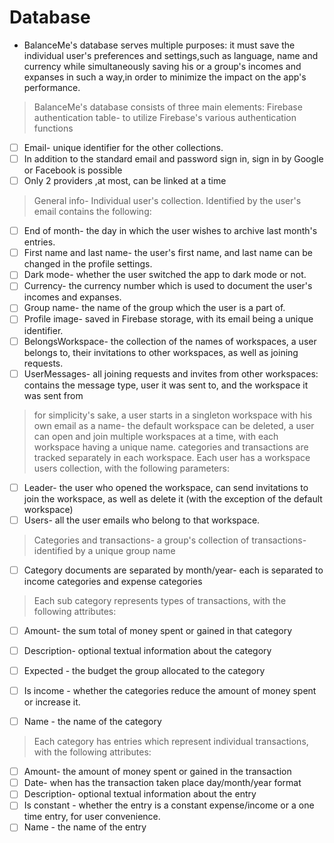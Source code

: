 
# Database

* BalanceMe's database serves multiple purposes:
  it must save the individual user's preferences and settings,such as language, name and currency while simultaneously
  saving his or a group's incomes and expanses in such a way,in order to minimize the impact on the app's performance.


> BalanceMe's database consists of three main elements:
> Firebase authentication table- to utilize Firebase's various authentication functions
* [ ] Email- unique identifier for the other collections.
* [ ] In addition to the standard email and password sign in, sign in by Google or Facebook is possible
* [ ] Only 2 providers ,at most, can be linked at a time
> General info- Individual user's collection. Identified by the user's email
> contains the following:
* [ ] End of month- the day in which the user wishes to archive last month's entries.
* [ ] First name and last name- the user's first name, and last name can be changed in the profile settings.
* [ ] Dark mode- whether the user switched the app to dark mode or not.
* [ ] Currency- the currency number which is used to document the user's incomes and expanses.
* [ ] Group name- the name of the group which the user is a part of. 
* [ ] Profile image- saved in Firebase storage, with its email being a unique identifier.
* [ ] BelongsWorkspace- the collection of the names of workspaces, a user belongs to, their invitations to other workspaces, as well as joining requests.
* [ ] UserMessages- all joining requests and invites from other workspaces: contains the message type, user it was sent to, and the workspace it was sent from

> for simplicity's sake, a user starts in a singleton workspace with his own email as a name- the default workspace can be deleted,
> a user can open and join multiple workspaces at a time, with each workspace having a unique name.
> categories and transactions are tracked separately in each workspace. Each user has a workspace users collection, with the following parameters:
 

* [ ] Leader- the user who opened the workspace, can send invitations to join the workspace, as well as delete it (with the exception of the default workspace)
* [ ] Users- all the user emails who belong to that workspace.

> Categories and transactions- a group's collection of transactions- identified by a unique group name
* [ ] Category documents are separated by month/year- each is separated to income categories and expense categories 

> Each sub category represents types of transactions, with the following attributes:
* [ ] Amount- the sum total of money spent or gained in that category
* [ ] Description- optional textual information about the category
* [ ] Expected - the budget the group allocated to the category
* [ ] Is income - whether the categories reduce the amount of money spent or increase it.
* [ ] Name - the name of the category


> Each category has entries which represent individual transactions, with the following attributes:
* [ ] Amount- the amount of money spent or gained in the transaction
* [ ] Date- when has the transaction taken place day/month/year format
* [ ] Description- optional textual information about the entry
* [ ] Is constant - whether the entry is a constant expense/income or a one time entry, for user convenience.
* [ ] Name - the name of the entry